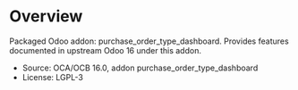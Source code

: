 # Overview

Packaged Odoo addon: purchase_order_type_dashboard. Provides features documented in upstream Odoo 16 under this addon.

- Source: OCA/OCB 16.0, addon purchase_order_type_dashboard
- License: LGPL-3

